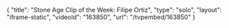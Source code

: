 {
    "title": "Stone Age Clip of the Week: Filipe Ortiz",
    "type": "solo",
    "layout": "iframe-static",
    "videoId": "163850",
    "url": "\/tvpembed\/163850"
}